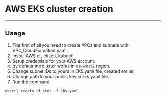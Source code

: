 # AWS EKS cluster creation
---
Usage
---
1. The first of all you need to create VPCs and subnets with VPC_CloudFormation.yaml.
2. Install AWS cli, eksctl, kubectl.
3. Setup credentials for your AWS account.
4. By default the cluster works in us-west2 region.
5. Change subnet IDs to yours in EKS.yaml file, created earlier.
6. Change path to your public key in eks.yaml file.
7. Run the command.
```
eksctl create cluster -f eks.yaml
```
